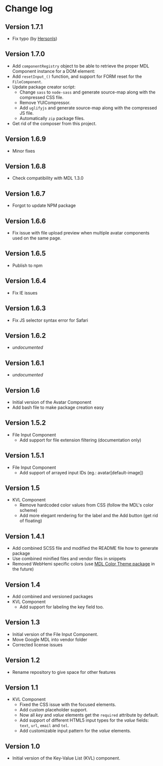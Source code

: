 Change log
==========

Version 1.7.1
-------------
* Fix typo (by [Hersonls](https://github.com/hersonls))

Version 1.7.0
-------------
* Add ```componentRegistry``` object to be able to retrieve the proper MDL Component instance for a DOM element:
* Add ```resetInput_()``` function, and support for FORM reset for the `FileComponent`.
* Update package creator script:
  * Change `sass` to `node-sass` and generate source-map along with the compressed CSS file.
  * Remove YUICompressor.
  * Add `uglifyjs` and generate source-map along with the compressed JS file.
  * Automatically `zip` package files.  
* Get rid of the composer from this project.

Version 1.6.9
-------------
* Minor fixes

Version 1.6.8
-------------
* Check compatibility with MDL 1.3.0

Version 1.6.7
-------------
* Forgot to update NPM package

Version 1.6.6
-------------
* Fix issue with file upload preview when multiple avatar components used on the same page. 

Version 1.6.5
-------------
* Publish to npm

Version 1.6.4
-------------
* Fix IE issues

Version 1.6.3
-------------
* Fix JS selector syntax error for Safari
 
Version 1.6.2
-------------
* _undocumented_
 
Version 1.6.1
-------------
* _undocumented_

Version 1.6
-----------
* Initial version of the Avatar Component
* Add bash file to make package creation easy

Version 1.5.2
-------------
* File Input Component
  * Add support for file extension filtering (documentation only)
  
Version 1.5.1
-------------
* File Input Component
  * Add support of arrayed input IDs (eg.: avatar[default-image])

Version 1.5
-----------
* KVL Component
  * Remove hardcoded color values from CSS (follow the MDL's color scheme)
  * Add more elegant rendering for the label and the Add button (get rid of floating)

Version 1.4.1
-------------
* Add combined SCSS file and modified the README file how to generate package
* Use combined minified files and vendor files in snippets
* Removed WebHemi specific colors (use [MDL Color Theme package](https://github.com/Gixx/mdl-color-theme) in the future)

Version 1.4
-----------
* Add combined and versioned packages
* KVL Component
  * Add support for labeling the key field too.

Version 1.3
-----------
* Initial version of the File Input Component.
* Move Google MDL into vendor folder
* Corrected license issues

Version 1.2
-----------
* Rename repository to give space for other features

Version 1.1
-----------
* KVL Component
  * Fixed the CSS issue with the focused elements.
  * Add custom placeholder support.
  * Now all *key* and *value* elements get the `required` attribute by default.
  * Add support of different HTML5 input types for the *value* fields: `text`, `url`, `email` and `tel`.
  * Add customizable input pattern for the *value* elements.
 

Version 1.0
-----------
* Initial version of the Key-Value List (KVL) component.
